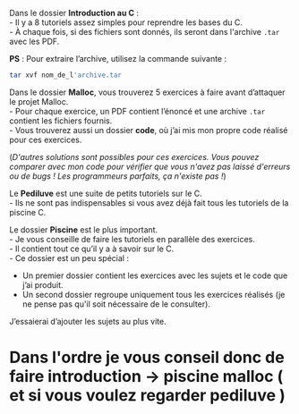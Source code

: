 

Dans le dossier **Introduction au C** :  
\- Il y a 8 tutoriels assez simples pour reprendre les bases du C.  
\- À chaque fois, si des fichiers sont donnés, ils seront dans l'archive `.tar` avec les PDF.  

**PS** : Pour extraire l’archive, utilisez la commande suivante :  
```bash
tar xvf nom_de_l'archive.tar
```  

Dans le dossier **Malloc**, vous trouverez 5 exercices à faire avant d’attaquer le projet Malloc.  
\- Pour chaque exercice, un PDF contient l’énoncé et une archive `.tar` contient les fichiers fournis.  
\- Vous trouverez aussi un dossier **code**, où j’ai mis mon propre code réalisé pour ces exercices.  

(*D'autres solutions sont possibles pour ces exercices. Vous pouvez comparer avec mon code pour vérifier que vous n'avez pas laissé d'erreurs ou de bugs ! Les programmeurs parfaits, ça n'existe pas !*)  

Le **Pediluve** est une suite de petits tutoriels sur le C.  
\- Ils ne sont pas indispensables si vous avez déjà fait tous les tutoriels de la piscine C.  

Le dossier **Piscine** est le plus important.  
\- Je vous conseille de faire les tutoriels en parallèle des exercices.  
\- Il contient tout ce qu’il y a à savoir sur le C.  
\- Ce dossier est un peu spécial :  
  - Un premier dossier contient les exercices avec les sujets et le code que j’ai produit.  
  - Un second dossier regroupe uniquement tous les exercices réalisés (je ne pense pas qu'il soit nécessaire de le consulter).  

J’essaierai d’ajouter les sujets au plus vite.  


# Dans l'ordre je vous conseil donc de faire introduction -> piscine malloc ( et si vous voulez regarder pediluve )